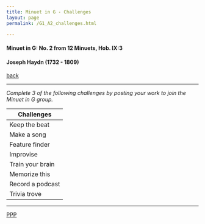 ```yaml
---
title: Minuet in G - Challenges
layout: page
permalink: /G1_A2_challenges.html

---
```



#### Minuet in G: No. 2 from 12 Minuets, Hob. IX:3

#### Joseph Haydn (1732 - 1809)

[back](G1_A2)

***

*Complete 3 of the following challenges by posting your work to join the Minuet in G group.*

| Challenges | 
| ------------ | 
| Keep the beat      |
| Make a song      |
| Feature finder	       |
|Improvise|
|Train your brain|
|Memorize this|
|Record a podcast|
|Trivia trove |


***



[PPP](https://itunes.apple.com/gb/app/abrsm-piano-practice-partner/id891238739?mt=8>)



